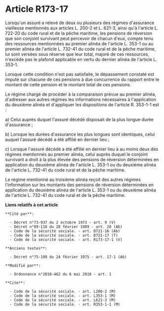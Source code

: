 # Article R173-17

Lorsqu'un assuré a relevé de deux ou plusieurs des régimes d'assurance vieillesse mentionnés aux articles L. 200-2 et L.
621-3, ainsi qu'à l'article L. 722-20 du code rural et de la pêche maritime, les pensions de réversion que son conjoint
survivant peut percevoir de chacun d'eux, compte tenu des ressources mentionnées au premier alinéa de l'article L. 353-1 ou
au premier alinéa de l'article L. 732-41 du code rural et de la pêche maritime, lui sont versées sous réserve que leur total,
majoré de ces ressources, n'excède pas le plafond applicable en vertu du dernier alinéa de l'article L. 353-1.

Lorsque cette condition n'est pas satisfaite, le dépassement constaté est imputé sur chacune de ces pensions à due
concurrence du rapport entre le montant de cette pension et le montant total de ces pensions.

Le régime chargé de procéder à la comparaison prévue au premier alinéa, d'adresser aux autres régimes les informations
nécessaires à l'application du deuxième alinéa et d'appliquer les dispositions de l'article R. 353-1-1 est :

a) Celui auprès duquel l'assuré décédé disposait de la plus longue durée d'assurance ;

b) Lorsque les durées d'assurance les plus longues sont identiques, celui auquel l'assuré décédé a été affilié en dernier
lieu ;

c) Lorsque l'assuré décédé a été affilié en dernier lieu à au moins deux des régimes mentionnés au premier alinéa, celui
auprès duquel le conjoint survivant a droit à la plus élevée des pensions de réversion déterminées en application du deuxième
alinéa de l'article L. 353-1 ou du deuxième alinéa de l'article L. 732-41 du code rural et de la pêche maritime.

Le régime mentionné au troisième alinéa reçoit des autres régimes l'information sur les montants des pensions de réversion
déterminées en application du deuxième alinéa de l'article L. 353-1 ou du deuxième alinéa de l'article L. 732-41 du code
rural et de la pêche maritime.

**Liens relatifs à cet article**

	**Cité par**:

	  - Décret n°73-937 du 2 octobre 1973 - art. 9 (V)
	  - Décret n°89-110 du 20 février 1989 - art. 20 (Ab)
	  - Code de la sécurité sociale. - art. D721-16 (Ab)
	  - Code de la sécurité sociale. - art. D721-17 (T)
	  - Code de la sécurité sociale. - art. R173-17-1 (V)

	**Anciens textes**:

	  - Décret n°75-109 du 24 février 1975 - art. 17-1 (Ab)

	**Modifié par**:

	  - Ordonnance n°2010-462 du 6 mai 2010 - art. 1

	**Cite**:

	  - Code de la sécurité sociale. - art. L200-2 (M)
	  - Code de la sécurité sociale. - art. L353-1 (M)
	  - Code de la sécurité sociale. - art. L621-3 (M)
	  - Code de la sécurité sociale. - art. R353-1-1 (M)
